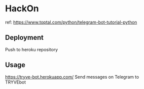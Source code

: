 # HackOn

ref: https://www.toptal.com/python/telegram-bot-tutorial-python


## Deployment
Push to heroku repository

## Usage
https://tryve-bot.herokuapp.com/
Send messages on Telegram to TRYVEbot